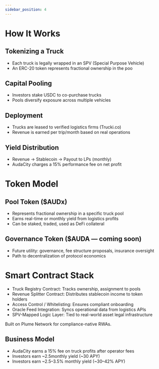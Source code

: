 ```yaml
---
sidebar_position: 4
---
```


# How It Works  

## Tokenizing a Truck  
- Each truck is legally wrapped in an SPV (Special Purpose Vehicle)  
- An ERC-20 token represents fractional ownership in the poo    

## Capital Pooling  
- Investors stake USDC to co-purchase trucks  
- Pools diversify exposure across multiple vehicles    

## Deployment 
- Trucks are leased to verified logistics firms (Trucki.co)
- Revenue is earned per trip/month based on real operations  

## Yield Distribution  
- Revenue → Stablecoin → Payout to LPs (monthly)
- AudaCity charges a 15% performance fee on net profit  

# Token Model
## Pool Token ($AUDx)
- Represents fractional ownership in a specific truck pool
- Earns real-time or monthly yield from logistics profits
- Can be staked, traded, used as DeFi collateral

## Governance Token ($AUDA — coming soon)
- Future utility: governance, fee structure proposals, insurance oversight
- Path to decentralization of protocol economics

# Smart Contract Stack
- Truck Registry Contract: Tracks ownership, assignment to pools
- Revenue Splitter Contract: Distributes stablecoin income to token holders
- Access Control / Whitelisting: Ensures compliant onboarding
- Oracle Feed Integration: Syncs operational data from logistics APIs
- SPV-Mapped Logic Layer: Tied to real-world asset legal infrastructure

Built on Plume Network for compliance-native RWAs.

## Business Model
- AudaCity earns a 15% fee on truck profits after operator fees
- Investors earn ~2.5monthly yield (~30 APY)
- Investors earn ~2.5–3.5% monthly yield (~30–42% APY)